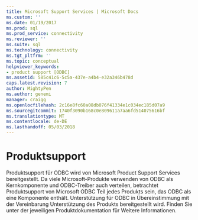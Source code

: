 ```yaml
---
title: Microsoft Support Services | Microsoft Docs
ms.custom: ''
ms.date: 01/19/2017
ms.prod: sql
ms.prod_service: connectivity
ms.reviewer: ''
ms.suite: sql
ms.technology: connectivity
ms.tgt_pltfrm: ''
ms.topic: conceptual
helpviewer_keywords:
- product support [ODBC]
ms.assetid: 585c41c6-5c5a-437e-a4b4-e32a346b478d
caps.latest.revision: 7
author: MightyPen
ms.author: genemi
manager: craigg
ms.openlocfilehash: 2c16e8fc60a08db076f41334e1c034ec185d07a9
ms.sourcegitcommit: 1740f3090b168c0e809611a7aa6fd514075616bf
ms.translationtype: MT
ms.contentlocale: de-DE
ms.lasthandoff: 05/03/2018
---
```

# <a name="product-support"></a>Produktsupport
Produktsupport für ODBC wird von Microsoft Product Support Services bereitgestellt. Da viele Microsoft-Produkte verwenden von ODBC als Kernkomponente und ODBC-Treiber auch verteilen, betrachtet Produktsupport von Microsoft ODBC Teil jedes Produkts sein, das ODBC als eine Komponente enthält. Unterstützung für ODBC in Übereinstimmung mit der Vereinbarung Unterstützung des Produkts bereitgestellt wird. Finden Sie unter der jeweiligen Produktdokumentation für Weitere Informationen.
